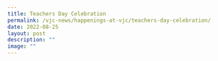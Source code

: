 ```yaml
---
title: Teachers Day Celebration
permalink: /vjc-news/happenings-at-vjc/teachers-day-celebration/
date: 2022-08-25
layout: post
description: ""
image: ""
---
```

